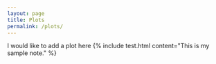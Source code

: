 ```yaml
---
layout: page
title: Plots
permalink: /plots/
---
```


I would like to add a plot here 
{% include test.html content="This is my sample note." %}
